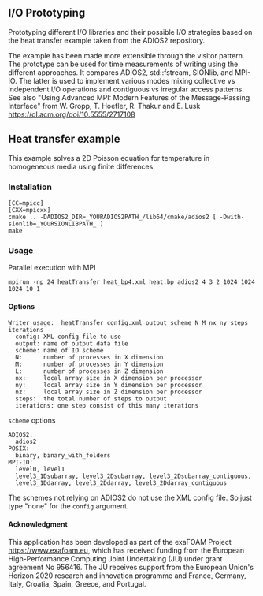 ## I/O Prototyping

Prototyping different I/O libraries and their possible I/O strategies based on the heat transfer example taken from the ADIOS2 repository.

The example has been made more extensible through the visitor pattern. The prototype can be used for time measurements of writing using the different approaches. It compares ADIOS2, std::fstream, SIONlib, and MPI-IO. The latter is used to implement various modes mixing collective vs independent I/O operations and contiguous vs irregular access patterns. See also "Using Advanced MPI: Modern Features of the Message-Passing Interface" from W. Gropp, T. Hoefler, R. Thakur and E. Lusk <https://dl.acm.org/doi/10.5555/2717108>

## Heat transfer example

This example solves a 2D Poisson equation for temperature in homogeneous media using finite differences.

### Installation

```
[CC=mpicc]
[CXX=mpicxx]
cmake .. -DADIOS2_DIR=_YOURADIOS2PATH_/lib64/cmake/adios2 [ -Dwith-sionlib=_YOURSIONLIBPATH_ ]
make
```

### Usage

Parallel execution with MPI
```
mpirun -np 24 heatTransfer heat_bp4.xml heat.bp adios2 4 3 2 1024 1024 1024 10 1
```

#### Options

```
Writer usage:  heatTransfer config.xml output scheme N M nx ny steps iterations
  config: XML config file to use
  output: name of output data file
  scheme: name of IO scheme
  N:      number of processes in X dimension
  M:      number of processes in Y dimension
  L:      number of processes in Z dimension
  nx:     local array size in X dimension per processor
  ny:     local array size in Y dimension per processor
  nz:     local array size in Z dimension per processor
  steps:  the total number of steps to output
  iterations: one step consist of this many iterations
```

`scheme` options
```
ADIOS2:
  adios2
POSIX:
  binary, binary_with_folders
MPI-IO:
  level0, level1
  level3_1Dsubarray, level3_2Dsubarray, level3_2Dsubarray_contiguous,
  level3_1Ddarray, level3_2Ddarray, level3_2Ddarray_contiguous
```

The schemes not relying on ADIOS2 do not use the XML config file. So just type "none" for the `config` argument.

#### Acknowledgment
This application has been developed as part of the exaFOAM Project https://www.exafoam.eu, which has received funding from the European High-Performance Computing Joint Undertaking (JU) under grant agreement No 956416. The JU receives support from the European Union's Horizon 2020 research and innovation programme and France, Germany, Italy, Croatia, Spain, Greece, and Portugal.
